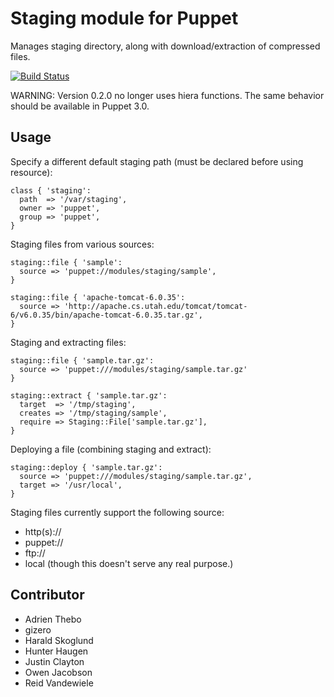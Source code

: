 # Staging module for Puppet

Manages staging directory, along with download/extraction of compressed files.

[![Build Status](https://secure.travis-ci.org/nanliu/puppet-staging.png?branch=master)](http://travis-ci.org/nanliu/puppet-staging)

WARNING: Version 0.2.0 no longer uses hiera functions. The same behavior should be available in Puppet 3.0.

## Usage

Specify a different default staging path (must be declared before using resource):
```puppet
class { 'staging':
  path  => '/var/staging',
  owner => 'puppet',
  group => 'puppet',
}
```

Staging files from various sources:
```puppet
staging::file { 'sample':
  source => 'puppet://modules/staging/sample',
}

staging::file { 'apache-tomcat-6.0.35':
  source => 'http://apache.cs.utah.edu/tomcat/tomcat-6/v6.0.35/bin/apache-tomcat-6.0.35.tar.gz',
}
```

Staging and extracting files:
```puppet
staging::file { 'sample.tar.gz':
  source => 'puppet:///modules/staging/sample.tar.gz'
}

staging::extract { 'sample.tar.gz':
  target  => '/tmp/staging',
  creates => '/tmp/staging/sample',
  require => Staging::File['sample.tar.gz'],
}
```

Deploying a file (combining staging and extract):
```puppet
staging::deploy { 'sample.tar.gz':
  source => 'puppet:///modules/staging/sample.tar.gz',
  target => '/usr/local',
}
```

Staging files currently support the following source:

* http(s)://
* puppet://
* ftp://
* local (though this doesn't serve any real purpose.)

## Contributor

* Adrien Thebo
* gizero
* Harald Skoglund
* Hunter Haugen
* Justin Clayton
* Owen Jacobson
* Reid Vandewiele
